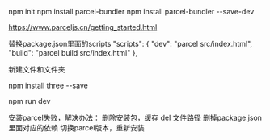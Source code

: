 npm init
npm install parcel-bundler
npm install parcel-bundler --save-dev

https://www.parceljs.cn/getting_started.html

替换package.json里面的scripts
"scripts": {
  "dev": "parcel src/index.html",
  "build": "parcel build src/index.html"
},

新建文件和文件夹

npm install three --save

npm run dev

安装parcel失败，解决办法：
删除安装包，缓存 del 文件路径 删掉package.json里面对应的依赖 切换parcel版本，重新安装




